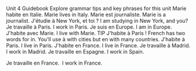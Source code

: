 Unit 4 Guidebook
Explore grammar tips and key phrases for this unit
Marie habite en Italie.
Marie lives in Italy.
Marie est journaliste.
Marie is a journalist.
J'étudie à New York, et toi ?
I am studying in New York, and you?
Je travaille à Paris.
I work in Paris.
Je suis en Europe.
I am in Europe.
J'habite avec Marie.
I live with Marie.
TIP
J'habite à Paris !
French has two words for in. You'll use 
à
 with cities but 
en
 with many countries.
J'habite à Paris.
I live in Paris.
J'habite en France.
I live in France.
Je travaille à Madrid.
I work in Madrid.
Je travaille en Espagne.
I work in Spain.

Je travaille en France.
​
I work in France.
